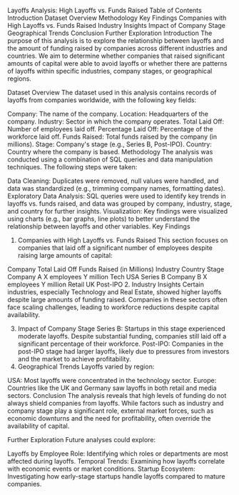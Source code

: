 Layoffs Analysis: High Layoffs vs. Funds Raised
Table of Contents
Introduction
Dataset Overview
Methodology
Key Findings
Companies with High Layoffs vs. Funds Raised
Industry Insights
Impact of Company Stage
Geographical Trends
Conclusion
Further Exploration
Introduction
The purpose of this analysis is to explore the relationship between layoffs and the amount of funding raised by companies across different industries and countries. We aim to determine whether companies that raised significant amounts of capital were able to avoid layoffs or whether there are patterns of layoffs within specific industries, company stages, or geographical regions.

Dataset Overview
The dataset used in this analysis contains records of layoffs from companies worldwide, with the following key fields:

Company: The name of the company.
Location: Headquarters of the company.
Industry: Sector in which the company operates.
Total Laid Off: Number of employees laid off.
Percentage Laid Off: Percentage of the workforce laid off.
Funds Raised: Total funds raised by the company (in millions).
Stage: Company's stage (e.g., Series B, Post-IPO).
Country: Country where the company is based.
Methodology
The analysis was conducted using a combination of SQL queries and data manipulation techniques. The following steps were taken:

Data Cleaning: Duplicates were removed, null values were handled, and data was standardized (e.g., trimming company names, formatting dates).
Exploratory Data Analysis: SQL queries were used to identify key trends in layoffs vs. funds raised, and data was grouped by company, industry, stage, and country for further insights.
Visualization: Key findings were visualized using charts (e.g., bar graphs, line plots) to better understand the relationship between layoffs and other variables.
Key Findings
1. Companies with High Layoffs vs. Funds Raised
This section focuses on companies that laid off a significant number of employees despite raising large amounts of capital:

Company	Total Laid Off	Funds Raised (in Millions)	Industry	Country	Stage
Company A	X employees	Y million	Tech	USA	Series B
Company B	X employees	Y million	Retail	UK	Post-IPO
2. Industry Insights
Certain industries, especially Technology and Real Estate, showed higher layoffs despite large amounts of funding raised. Companies in these sectors often face scaling challenges, leading to workforce reductions despite capital availability.

3. Impact of Company Stage
Series B: Startups in this stage experienced moderate layoffs. Despite substantial funding, companies still laid off a significant percentage of their workforce.
Post-IPO: Companies in the post-IPO stage had larger layoffs, likely due to pressures from investors and the market to achieve profitability.
4. Geographical Trends
Layoffs varied by region:

USA: Most layoffs were concentrated in the technology sector.
Europe: Countries like the UK and Germany saw layoffs in both retail and media sectors.
Conclusion
The analysis reveals that high levels of funding do not always shield companies from layoffs. While factors such as industry and company stage play a significant role, external market forces, such as economic downturns and the need for profitability, often override the availability of capital.

Further Exploration
Future analyses could explore:

Layoffs by Employee Role: Identifying which roles or departments are most affected during layoffs.
Temporal Trends: Examining how layoffs correlate with economic events or market conditions.
Startup Ecosystem: Investigating how early-stage startups handle layoffs compared to mature companies.

